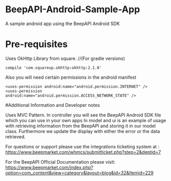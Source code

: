 # BeepAPI-Android-Sample-App
A sample android app using the BeepAPI Android SDK
# Pre-requisites
Uses OkHttp Library from square.
//(For gradle versions)
```
compile 'com.squareup.okhttp:okhttp:2.1.0'
```

Also you will need certain permissions in the android manifest
```
<uses-permission android:name="android.permission.INTERNET" />
<uses-permission android:name="android.permission.ACCESS_NETWORK_STATE" />
```

#Additional Information and Developer notes

Uses MVC Pattern.
In controller you will see the BeepAPI Android SDK file which you can use in your own apps
In model and ui is an example of usage with retrieving information from the BeepAPI and storing it in our model class. Furthermore we update the display with either the error or the data retrieved.

For questions or support please use the integrations ticketing system at :
https://www.beepmarket.com/whmcs/submitticket.php?step=2&deptid=7

For the BeepAPI Official Documentation please visit:
https://www.beepmarket.com/index.php?option=com_content&view=category&layout=blog&id=32&Itemid=229


